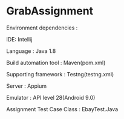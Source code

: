 # GrabAssignment

Environment dependencies :

IDE: Intellij

Language : Java 1.8

Build automation tool  : Maven(pom.xml)

Supporting framework : Testng(testng.xml)

Server : Appium 

Emulator : API level 28(Android 9.0)


Assignment Test Case Class : EbayTest.Java





